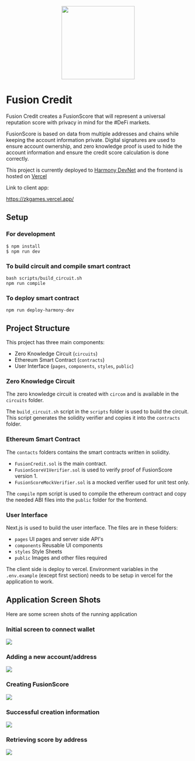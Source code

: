 <center><img src="public/fusion-credit-bb.png" width="200"/></center>

# Fusion Credit
Fusion Credit creates a FusionScore that will represent a universal reputation score with privacy in mind for the #DeFi markets.

FusionScore is based on data from multiple addresses and chains while keeping the account information private. Digital signatures are used to ensure account ownership, and zero knowledge proof is used to hide the account information and ensure the credit score calculation is done correctly. 

This project is currently deployed to [Harmony DevNet](https://explorer.ps.hmny.io/) and the frontend is hosted on [Vercel](https://vercel.com/)

Link to client app:

<https://zkgames.vercel.app/>

## Setup

### For development
```
$ npm install
$ npm run dev
```

### To build circuit and compile smart contract
```
bash scripts/build_circuit.sh
npm run compile
```

### To deploy smart contract
```
npm run deploy-harmony-dev
```

## Project Structure

This project has three main components:

- Zero Knowledge Circuit (`circuits`)
- Ethereum Smart Contract (`contracts`)
- User Interface (`pages`, `components`, `styles`, `public`)

### Zero Knowledge Circuit

The zero knowledge circuit is created with `circom` and is available in the
`circuits` folder.

The `build_circuit.sh` script in the `scripts` folder is used to build the circuit. This script generates the solidity verifier and copies it into the `contracts` folder.

### Ethereum Smart Contract

The `contacts` folders contains the smart contracts written in solidity. 

- `FusionCredit.sol` is the main contract.
- `FusionScoreV1Verifier.sol` is used to verify proof of FusionScore version 1.
- `FusionScoreMockVerifier.sol` is a mocked verifier used for unit test only.

The `compile` npm script is used to compile the ethereum contract and copy the needed ABI files into the `public` folder for the frontend.

### User Interface

Next.js is used to build the user interface. The files are in these folders:

- `pages` UI pages and server side API's
- `components` Reusable UI components
- `styles` Style Sheets
- `public` Images and other files required

The client side is deploy to vercel. Environment variables in the `.env.example` (except first section) needs to be setup in vercel for the application to work.

## Application Screen Shots
Here are some screen shots of the running application

### Initial screen to connect wallet
<img src="doc/screenshots/connect-wallet.png"/>

### Adding a new account/address
<img src="doc/screenshots/add-account.png"/>

### Creating FusionScore
<img src="doc/screenshots/create-score.png"/>

### Successful creation information
<img src="doc/screenshots/create-success.png"/>

### Retrieving score by address
<img src="doc/screenshots/retrieve-score.png"/>
